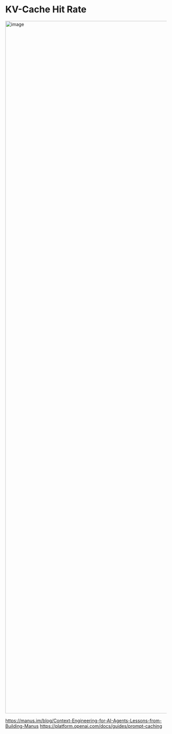 # KV-Cache Hit Rate

<img width="3840" height="2160" alt="image" src="https://github.com/user-attachments/assets/36297192-3dd3-4961-ae3b-ad00f53f88f2" />

https://manus.im/blog/Context-Engineering-for-AI-Agents-Lessons-from-Building-Manus
https://platform.openai.com/docs/guides/prompt-caching
